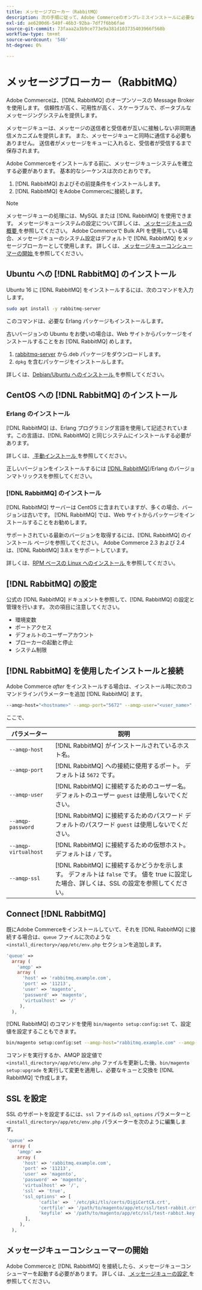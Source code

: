 ```yaml
---
title: メッセージブローカー（RabbitMQ）
description: 次の手順に従って、Adobe Commerceのオンプレミスインストールに必要な Message Broker ソフトウェア（ [!DNL RabbitMQ] など）をインストールして設定します。
exl-id: ae6200d6-540f-46b3-92ba-7df7f6bb6fae
source-git-commit: 73faaa2a3b9ce773e9a381d103735403966f568b
workflow-type: tm+mt
source-wordcount: '546'
ht-degree: 0%

---
```


# メッセージブローカー（RabbitMQ）

Adobe Commerceは、[!DNL RabbitMQ] のオープンソースの Message Broker を使用します。 信頼性が高く、可用性が高く、スケーラブルで、ポータブルなメッセージングシステムを提供します。

メッセージキューは、メッセージの送信者と受信者が互いに接触しない非同期通信メカニズムを提供します。 また、メッセージキューと同時に通信する必要もありません。 送信者がメッセージをキューに入れると、受信者が受信するまで保存されます。

Adobe Commerceをインストールする前に、メッセージキューシステムを確立する必要があります。 基本的なシーケンスは次のとおりです。

1. [!DNL RabbitMQ] およびその前提条件をインストールします。
1. [!DNL RabbitMQ] をAdobe Commerceに接続します。

>[!NOTE]
>
>メッセージキューの処理には、MySQL または [!DNL RabbitMQ] を使用できます。 メッセージキューシステムの設定について詳しくは、[ メッセージキューの概要 ](https://developer.adobe.com/commerce/php/development/components/message-queues/) を参照してください。 Adobe Commerceで Bulk API を使用している場合、メッセージキューのシステム設定はデフォルトで [!DNL RabbitMQ] をメッセージブローカーとして使用します。 詳しくは、[ メッセージキューコンシューマーの開始 ](../../configuration/cli/start-message-queues.md) を参照してください。

## Ubuntu への [!DNL RabbitMQ] のインストール

Ubuntu 16 に [!DNL RabbitMQ] をインストールするには、次のコマンドを入力します。

```bash
sudo apt install -y rabbitmq-server
```

このコマンドは、必要な Erlang パッケージもインストールします。

古いバージョンの Ubuntu をお使いの場合は、Web サイトからパッケージをインストールすることをお [!DNL RabbitMQ] めします。

1. [rabbitmq-server](https://www.rabbitmq.com/download.html) から.deb パッケージをダウンロードします。
1. `dpkg` を含むパッケージをインストールします。

詳しくは、[Debian/Ubuntu へのインストール ](https://www.rabbitmq.com/install-debian.html) を参照してください。

## CentOS への [!DNL RabbitMQ] のインストール

### Erlang のインストール

[!DNL RabbitMQ] は、Erlang プログラミング言語を使用して記述されています。この言語は、[!DNL RabbitMQ] と同じシステムにインストールする必要があります。

詳しくは、[ 手動インストール ](https://www.erlang-solutions.com/downloads/) を参照してください。

正しいバージョンをインストールするには [[!DNL RabbitMQ]](https://www.rabbitmq.com/which-erlang.html)/Erlang のバージョンマトリックスを参照してください。

### [!DNL RabbitMQ] のインストール

[!DNL RabbitMQ] サーバーは CentOS に含まれていますが、多くの場合、バージョンは古いです。 [!DNL RabbitMQ] では、Web サイトからパッケージをインストールすることをお勧めします。

サポートされている最新のバージョンを取得するには、[!DNL RabbitMQ] のインストール ページを参照してください。 Adobe Commerce 2.3 および 2.4 は、[!DNL RabbitMQ] 3.8.x をサポートしています。

詳しくは、[RPM ベースの Linux へのインストール ](https://www.rabbitmq.com/install-rpm.html) を参照してください。

## [!DNL RabbitMQ] の設定

公式の [!DNL RabbitMQ] ドキュメントを参照して、[!DNL RabbitMQ] の設定と管理を行います。 次の項目に注意してください。

* 環境変数
* ポートアクセス
* デフォルトのユーザーアカウント
* ブローカーの起動と停止
* システム制限

## [!DNL RabbitMQ] を使用したインストールと接続

Adobe Commerce _after_ をインストールする場合は、インストール時に次のコマンドラインパラメーターを追加 [!DNL RabbitMQ] ます。

```bash
--amqp-host="<hostname>" --amqp-port="5672" --amqp-user="<user_name>" --amqp-password="<password>" --amqp-virtualhost="/"
```

ここで、

| パラメーター | 説明 |
|--- |--- |
| `--amqp-host` | [!DNL RabbitMQ] がインストールされているホスト名。 |
| `--amqp-port` | [!DNL RabbitMQ] への接続に使用するポート。 デフォルトは `5672` です。 |
| `--amqp-user` | [!DNL RabbitMQ] に接続するためのユーザー名。 デフォルトのユーザー `guest` は使用しないでください。 |
| `--amqp-password` | [!DNL RabbitMQ] に接続するためのパスワード デフォルトのパスワード `guest` は使用しないでください。 |
| `--amqp-virtualhost` | [!DNL RabbitMQ] に接続するための仮想ホスト。 デフォルトは `/` です。 |
| `--amqp-ssl` | [!DNL RabbitMQ] に接続するかどうかを示します。 デフォルトは `false` です。 値を true に設定した場合、詳しくは、SSL の設定を参照してください。 |

## Connect [!DNL RabbitMQ]

既にAdobe Commerceをインストールしていて、それを [!DNL RabbitMQ] に接続する場合は、`queue` ファイルに次のような `<install_directory>/app/etc/env.php` セクションを追加します。

```php
'queue' =>
  array (
    'amqp' =>
    array (
      'host' => 'rabbitmq.example.com',
      'port' => '11213',
      'user' => 'magento',
      'password' => 'magento',
      'virtualhost' => '/'
     ),
  ),
```

[!DNL RabbitMQ] のコマンドを使用 `bin/magento setup:config:set` て、設定値を設定することもできます。

```bash
bin/magento setup:config:set --amqp-host="rabbitmq.example.com" --amqp-port="11213" --amqp-user="magento" --amqp-password="magento" --amqp-virtualhost="/"
```

コマンドを実行するか、AMQP 設定値で `<install_directory>/app/etc/env.php` ファイルを更新した後、`bin/magento setup:upgrade` を実行して変更を適用し、必要なキューと交換を [!DNL RabbitMQ] で作成します。

## SSL を設定

SSL のサポートを設定するには、`ssl` ファイルの `ssl_options` パラメーターと `<install_directory>/app/etc/env.php` パラメーターを次のように編集します。

```php
'queue' =>
  array (
    'amqp' =>
    array (
      'host' => 'rabbitmq.example.com',
      'port' => '11213',
      'user' => 'magento',
      'password' => 'magento',
      'virtualhost' => '/',
      'ssl' => 'true',
      'ssl_options' => [
            'cafile' =>  '/etc/pki/tls/certs/DigiCertCA.crt',
            'certfile' => '/path/to/magento/app/etc/ssl/test-rabbit.crt',
            'keyfile' => '/path/to/magento/app/etc/ssl/test-rabbit.key'
       ],
     ),
  ),
```

## メッセージキューコンシューマーの開始

Adobe Commerceと [!DNL RabbitMQ] を接続したら、メッセージキューコンシューマーを起動する必要があります。 詳しくは、[ メッセージキューの設定 ](../../configuration/cli/start-message-queues.md) を参照してください。
